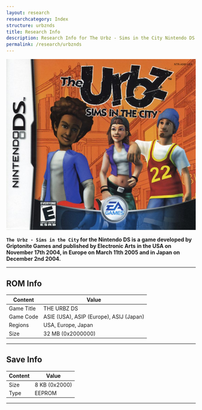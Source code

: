 ```yaml
---
layout: research
researchcategory: Index
structure: urbznds
title: Research Info
description: Research Info for The Urbz - Sims in the City Nintendo DS.
permalink: /research/urbznds
---
```


![](https://github.com/Sim2Team/Sim2Team.github.io/raw/main/assets/images/urbzNDSCover.png)

**`The Urbz - Sims in the City` for the Nintendo DS is a game developed by Griptonite Games and published by Electronic Arts in the USA on November 17th 2004, in Europe on March 11th 2005 and in Japan on December 2nd 2004.**
<hr>

## ROM Info

| Content    | Value                                   |
| ---------- | --------------------------------------- |
| Game Title | THE URBZ DS                             |
| Game Code  | ASIE (USA), ASIP (Europe), ASIJ (Japan) |
| Regions    | USA, Europe, Japan                      |
| Size       | 32 MB (0x2000000)                       |

<hr>

## Save Info

| Content | Value           |
| ------- | --------------- |
| Size    | 8 KB (0x2000)   |
| Type    | EEPROM          |

<hr>
